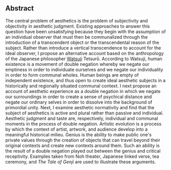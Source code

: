 <h2 class="roman">Abstract</h2>

The central problem of aesthetics is the problem of subjectivity and objectivity in aesthetic judgment. Existing approaches to answer this question have been unsatisfying because they begin with the assumption of an individual observer that must then be communalized through the introduction of a transcendent object or the transcendental reason of the subject. Rather than introduce a vertical transcendence to account for the ideal observer, I propose an alternative account based on the anthropology of the Japanese philosopher [Watsuji][sc] Tetsurō. According to Watsuji, human existence is a movement of double negation whereby we negate our emptiness in order to individuate ourselves and we negate our individuality in order to form communal wholes. Human beings are empty of independent existence, and thus open to create ideal aesthetic subjects in a historically and regionally situated communal context. I next propose an account of aesthetic experience as a double negation in which we negate our surroundings in order to create a sense of psychical distance and negate our ordinary selves in order to dissolve into the background of primordial unity. Next, I examine aesthetic normativity and find that the subject of aesthetics is active and plural rather than passive and individual. Aesthetic judgment and taste are, respectively, individual and communal moments in the process of double negation. Artistic evolution is a process by which the context of artist, artwork, and audience develop into a meaningful historical milieu. Genius is the ability to make public one's private values through the creation of objects that can travel beyond their original contexts and create new contexts around them. Such an ability is the result of a double negation played out between the genius and critical receptivity. Examples taken from Noh theater, Japanese linked verse, tea ceremony, and *The Tale of Genji* are used to illustrate these arguments.


<!--350 words max.-->

[sc]: smallcaps